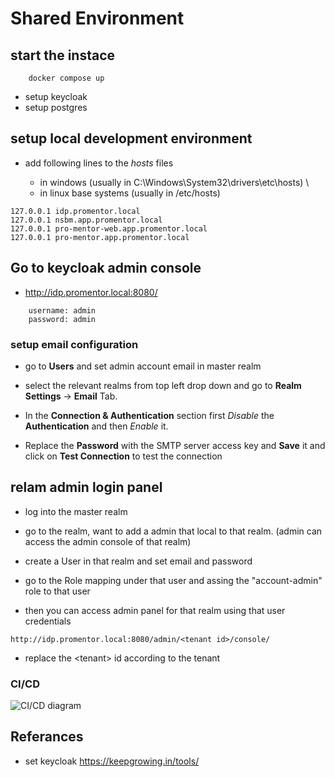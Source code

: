 # Shared Environment

## start the instace

```
    docker compose up
```

- setup keycloak
- setup postgres

## setup local development environment

- add following lines to the _hosts_ files

  - in windows (usually in C:\Windows\System32\drivers\etc\hosts) \
  - in linux base systems (usually in /etc/hosts)

```
127.0.0.1 idp.promentor.local
127.0.0.1 nsbm.app.promentor.local
127.0.0.1 pro-mentor-web.app.promentor.local
127.0.0.1 pro-mentor.app.promentor.local
```

## Go to keycloak admin console

- http://idp.promentor.local:8080/

```
    username: admin
    password: admin
```

### setup email configuration

- go to <b>Users</b> and set admin account email in master realm

- select the relevant realms from top left drop down and go to <b>Realm Settings</b> -> <b> Email</b> Tab.

- In the <b>Connection & Authentication</b> section first <i>Disable</i> the <b>Authentication</b> and then <i>Enable</i> it.

- Replace the <b>Password</b> with the SMTP server access key and <b>Save</b> it and click on <b>Test Connection</b> to test the connection

## relam admin login panel

- log into the master realm
- go to the realm, want to add a admin that local to that realm. (admin can access the admin console of that realm)
- create a User in that realm and set email and password
- go to the Role mapping under that user and assing the "account-admin" role to that user

- then you can access admin panel for that realm using that user credentials

```
http://idp.promentor.local:8080/admin/<tenant id>/console/
```

- replace the \<tenant\> id according to the tenant

### CI/CD

<img src="https://github.com/Pro-Mentor/shared-environment/blob/main/assets/Shared_ENV_Deployment.drawio.png" alt="CI/CD diagram" title="CI/CD Diagram">

## Referances

- set keycloak
  https://keepgrowing.in/tools/
